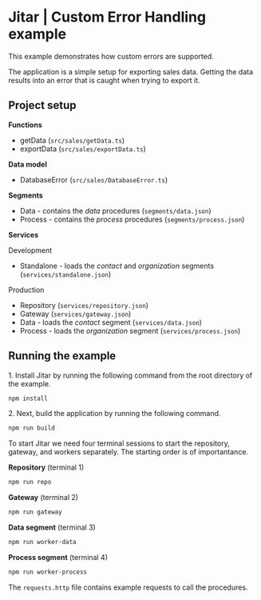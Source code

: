 
# Jitar | Custom Error Handling example

This example demonstrates how custom errors are supported.

The application is a simple setup for exporting sales data.
Getting the data results into an error that is caught when trying to export it.

## Project setup

**Functions**

* getData (`src/sales/getData.ts`)
* exportData (`src/sales/exportData.ts`)

**Data model**

* DatabaseError (`src/sales/DatabaseError.ts`)

**Segments**

* Data - contains the *data* procedures (`segments/data.json`)
* Process - contains the *process* procedures (`segments/process.json`)

**Services**

Development

* Standalone - loads the *contact* and *organization* segments (`services/standalone.json`)

Production

* Repository (`services/repository.json`)
* Gateway (`services/gateway.json`)
* Data - loads the *contact* segment (`services/data.json`)
* Process - loads the *organization* segment (`services/process.json`)

## Running the example

1\. Install Jitar by running the following command from the root directory of the example.

```bash
npm install
```

2\. Next, build the application by running the following command.

```bash
npm run build
```

To start Jitar we need four terminal sessions to start the repository, gateway, and workers separately. The starting order is of importantance.

**Repository** (terminal 1)

```bash
npm run repo
```

**Gateway** (terminal 2)

```bash
npm run gateway
```

**Data segment** (terminal 3)

```bash
npm run worker-data
```

**Process segment** (terminal 4)

```bash
npm run worker-process
```

The ``requests.http`` file contains example requests to call the procedures.
